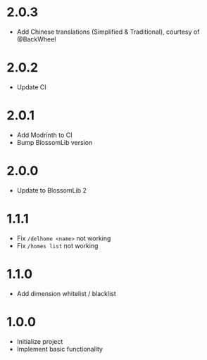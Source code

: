 # 2.0.3

* Add Chinese translations (Simplified & Traditional), courtesy of @BackWheel

# 2.0.2

* Update CI

# 2.0.1

* Add Modrinth to CI
* Bump BlossomLib version

# 2.0.0

* Update to BlossomLib 2

# 1.1.1

* Fix `/delhome <name>` not working
* Fix `/homes list` not working

# 1.1.0

* Add dimension whitelist / blacklist

# 1.0.0

* Initialize project
* Implement basic functionality
